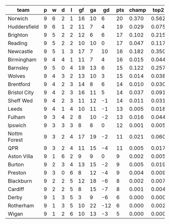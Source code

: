 |     team     | p | w | d | l | gf | ga | gd  | pts | champ | top2  | top3  | top4  |  5-7  | bot4  | bot3  | bot2  |
|--------------|---|---|---|---|----|----|-----|-----|-------|-------|-------|-------|-------|-------|-------|-------|
| Norwich      | 9 | 6 | 2 | 1 | 16 | 10 |   6 |  20 | 0.370 | 0.562 | 0.683 | 0.763 | 0.137 | 0.001 | 0.000 | 0.000|
| Huddersfield | 9 | 6 | 1 | 2 | 11 |  7 |   4 |  19 | 0.029 | 0.075 | 0.135 | 0.200 | 0.199 | 0.026 | 0.017 | 0.007|
| Brighton     | 9 | 5 | 2 | 2 | 12 |  6 |   6 |  17 | 0.102 | 0.215 | 0.326 | 0.429 | 0.239 | 0.007 | 0.004 | 0.001|
| Reading      | 9 | 5 | 2 | 2 | 10 | 10 |   0 |  17 | 0.047 | 0.117 | 0.193 | 0.275 | 0.229 | 0.021 | 0.011 | 0.006|
| Newcastle    | 9 | 5 | 1 | 3 | 17 |  7 |  10 |  16 | 0.182 | 0.350 | 0.483 | 0.588 | 0.204 | 0.002 | 0.002 | 0.001|
| Birmingham   | 9 | 4 | 4 | 1 | 11 |  7 |   4 |  16 | 0.015 | 0.044 | 0.084 | 0.132 | 0.172 | 0.059 | 0.036 | 0.019|
| Barnsley     | 9 | 5 | 0 | 4 | 19 | 13 |   6 |  15 | 0.122 | 0.257 | 0.383 | 0.485 | 0.220 | 0.008 | 0.004 | 0.002|
| Wolves       | 9 | 4 | 3 | 2 | 13 | 10 |   3 |  15 | 0.014 | 0.038 | 0.073 | 0.116 | 0.160 | 0.067 | 0.041 | 0.021|
| Brentford    | 9 | 4 | 2 | 3 | 14 |  8 |   6 |  14 | 0.010 | 0.030 | 0.059 | 0.096 | 0.134 | 0.091 | 0.057 | 0.029|
| Bristol City | 9 | 4 | 2 | 3 | 16 | 11 |   5 |  14 | 0.037 | 0.091 | 0.158 | 0.232 | 0.218 | 0.029 | 0.016 | 0.007|
| Sheff Wed    | 9 | 4 | 2 | 3 | 11 | 12 |  -1 |  14 | 0.011 | 0.031 | 0.059 | 0.096 | 0.140 | 0.088 | 0.054 | 0.027|
| Leeds        | 9 | 4 | 1 | 4 | 10 | 11 |  -1 |  13 | 0.005 | 0.018 | 0.036 | 0.056 | 0.101 | 0.136 | 0.092 | 0.052|
| Fulham       | 9 | 3 | 4 | 2 |  8 | 10 |  -2 |  13 | 0.016 | 0.044 | 0.082 | 0.131 | 0.157 | 0.063 | 0.040 | 0.020|
| Ipswich      | 9 | 3 | 3 | 3 |  8 |  8 |   0 |  12 | 0.001 | 0.005 | 0.011 | 0.019 | 0.043 | 0.303 | 0.222 | 0.143|
| Nottm Forest | 9 | 3 | 2 | 4 | 17 | 19 |  -2 |  11 | 0.021 | 0.060 | 0.104 | 0.156 | 0.182 | 0.053 | 0.032 | 0.016|
| QPR          | 9 | 3 | 2 | 4 | 11 | 15 |  -4 |  11 | 0.005 | 0.017 | 0.035 | 0.058 | 0.096 | 0.145 | 0.099 | 0.057|
| Aston Villa  | 9 | 1 | 6 | 2 |  9 |  9 |   0 |   9 | 0.002 | 0.005 | 0.013 | 0.022 | 0.047 | 0.268 | 0.192 | 0.122|
| Burton       | 9 | 2 | 3 | 4 | 13 | 15 |  -2 |   9 | 0.005 | 0.019 | 0.038 | 0.065 | 0.113 | 0.126 | 0.084 | 0.048|
| Preston      | 9 | 3 | 0 | 6 |  8 | 12 |  -4 |   9 | 0.004 | 0.009 | 0.019 | 0.035 | 0.075 | 0.214 | 0.148 | 0.087|
| Blackburn    | 9 | 2 | 2 | 5 | 12 | 18 |  -6 |   8 | 0.002 | 0.007 | 0.015 | 0.025 | 0.055 | 0.259 | 0.185 | 0.115|
| Cardiff      | 9 | 2 | 2 | 5 |  8 | 15 |  -7 |   8 | 0.001 | 0.004 | 0.007 | 0.012 | 0.035 | 0.357 | 0.269 | 0.171|
| Derby        | 9 | 1 | 3 | 5 |  3 |  9 |  -6 |   6 | 0.000 | 0.000 | 0.001 | 0.002 | 0.007 | 0.656 | 0.562 | 0.435|
| Rotherham    | 9 | 1 | 3 | 5 | 10 | 22 | -12 |   6 | 0.000 | 0.002 | 0.004 | 0.008 | 0.027 | 0.409 | 0.317 | 0.216|
| Wigan        | 9 | 1 | 2 | 6 | 10 | 13 |  -3 |   5 | 0.000 | 0.000 | 0.001 | 0.002 | 0.008 | 0.611 | 0.516 | 0.397|
